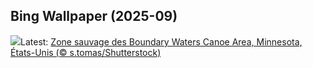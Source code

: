 ## Bing Wallpaper (2025-09)
![](https://www.bing.com/th?id=OHR.MinnesotaWaters_FR-FR7608099826_UHD.jpg&w=1000)Latest: [Zone sauvage des Boundary Waters Canoe Area, Minnesota, États-Unis (© s.tomas/Shutterstock)](https://www.bing.com/th?id=OHR.MinnesotaWaters_FR-FR7608099826_UHD.jpg)